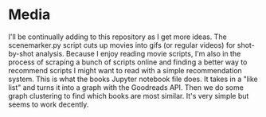 # Media
I'll be continually adding to this repository as I get more ideas. The scenemarker.py script cuts up movies into gifs (or regular videos) for shot-by-shot analysis. Because I enjoy reading movie scripts, I'm also in the process of scraping a bunch of scripts online and finding a better way to recommend scripts I might want to read with a simple recommendation system. 
This is what the books Jupyter notebook file does. It takes in a "like list" and turns it into a graph with the Goodreads API. Then we do some graph clustering to find which books are most similar. It's very simple but seems to work decently. 
